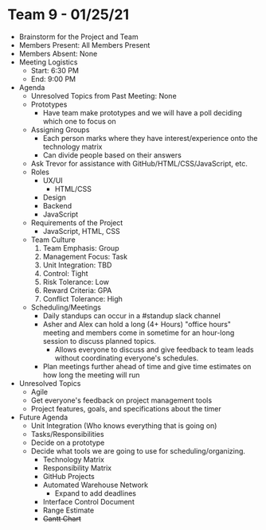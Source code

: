 # Team 9 - 01/25/21

- Brainstorm for the Project and Team
- Members Present: All Members Present
- Members Absent: None
- Meeting Logistics
  - Start: 6:30 PM
  - End: 9:00 PM
- Agenda
  - Unresolved Topics from Past Meeting: None
  - Prototypes
    - Have team make prototypes and we will have a poll deciding which one to focus on
  - Assigning Groups
    - Each person marks where they have interest/experience onto the technology matrix
    - Can divide people based on their answers
  - Ask Trevor for assistance with GitHub/HTML/CSS/JavaScript, etc.
  - Roles
    - UX/UI
      - HTML/CSS
    - Design
    - Backend
    - JavaScript
  - Requirements of the Project
    - JavaScript, HTML, CSS
  - Team Culture
    1. Team Emphasis: Group
    2. Management Focus: Task
    3. Unit Integration: TBD
    4. Control: Tight
    5. Risk Tolerance: Low
    6. Reward Criteria: GPA
    7. Conflict Tolerance: High
  - Scheduling/Meetings
    - Daily standups can occur in a #standup slack channel
    - Asher and Alex can hold a long (4+ Hours) "office hours" meeting and members come in sometime for an hour-long session to discuss planned topics.
      - Allows everyone to discuss and give feedback to team leads without coordinating everyone's schedules.
    - Plan meetings further ahead of time and give time estimates on how long the meeting will run
- Unresolved Topics
  - Agile
  - Get everyone's feedback on project management tools
  - Project features, goals, and specifications about the timer
- Future Agenda
  - Unit Integration (Who knows everything that is going on)
  - Tasks/Responsibilities
  - Decide on a prototype
  - Decide what tools we are going to use for scheduling/organizing.
    - Technology Matrix
    - Responsibility Matrix
    - GitHub Projects
    - Automated Warehouse Network
      - Expand to add deadlines
    - Interface Control Document
    - Range Estimate
    - ~~Gantt Chart~~
